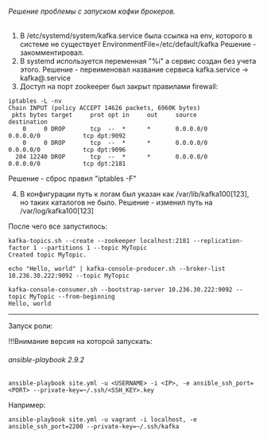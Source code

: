 ###### Решение проблемы с запуском кафки брокеров.

1. В /etc/systemd/system/kafka.service была ссылка на env, которого в системе не существует EnvironmentFile=/etc/default/kafka 
Решение - закомментировал.
2. В systemd используется переменная "%i" а сервис создан без учета этого.
Решение - переименовал название сервиса kafka.service -> kafka@.service
3. Доступ на порт zookeeper был закрыт правилами firewall:
```
iptables -L -nv
Chain INPUT (policy ACCEPT 14626 packets, 6960K bytes)
 pkts bytes target     prot opt in     out     source               destination
    0     0 DROP       tcp  --  *      *       0.0.0.0/0            0.0.0.0/0            tcp dpt:9092
    0     0 DROP       tcp  --  *      *       0.0.0.0/0            0.0.0.0/0            tcp dpt:9096
  204 12240 DROP       tcp  --  *      *       0.0.0.0/0            0.0.0.0/0            tcp dpt:2181
```
Решение - сброс правил "iptables -F"

4. В конфигурации путь к логам был указан как /var/lib/kafka100[123], но таких каталогов не было.
Решение - изменил путь на /var/log/kafka100[123]

После чего все запустилось:
```
kafka-topics.sh --create --zookeeper localhost:2181 --replication-factor 1 --partitions 1 --topic MyTopic
Created topic MyTopic.
```
```
echo "Hello, world" | kafka-console-producer.sh --broker-list 10.236.30.222:9092 --topic MyTopic
```
```
kafka-console-consumer.sh --bootstrap-server 10.236.30.222:9092 --topic MyTopic --from-beginning
Hello, world
```

------------------------------------------
Запуск роли:

!!!Внимание версия на которой запускать:

###### ansible-playbook 2.9.2
```
ansible-playbook site.yml -u <USERNAME> -i <IP>, -e ansible_ssh_port=<PORT> --private-key=~/.ssh/<SSH_KEY>.key
```
Например:
```
ansible-playbook site.yml -u vagrant -i localhost, -e ansible_ssh_port=2200 --private-key=~/.ssh/kafka
```
